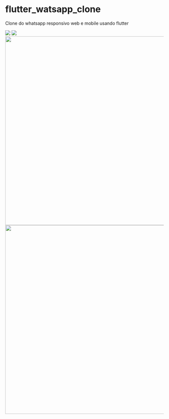 # flutter_watsapp_clone

Clone do whatsapp responsivo web e mobile usando flutter 

<img src="https://user-images.githubusercontent.com/92484797/156777676-7ce28968-e9b9-416a-aa5b-ef8415d2a666.png"/>
<img src="https://user-images.githubusercontent.com/92484797/156777688-34c4b93b-f37f-42c5-8f03-717b60c160ea.png"/>
<div align="center">
  <img src="https://user-images.githubusercontent.com/92484797/156777702-a9d63173-4b82-4804-bcc6-9e36d4f0ae2b.png" height="600px"/>
</div>
<div align="center">
   <img src="https://user-images.githubusercontent.com/92484797/156777698-dff9bd43-22cb-4d25-998f-a64bed7f6714.png" height="600px"/>
</div>


